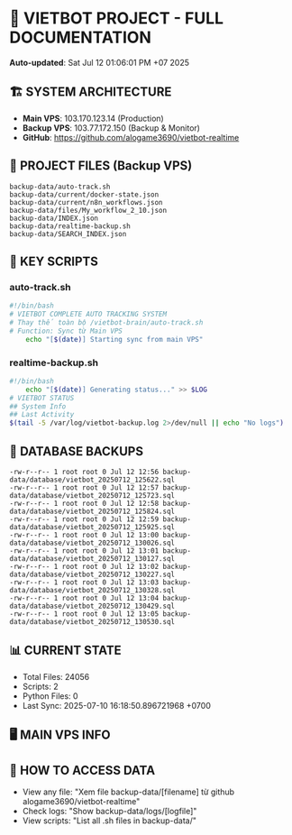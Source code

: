 # 🤖 VIETBOT PROJECT - FULL DOCUMENTATION
**Auto-updated**: Sat Jul 12 01:06:01 PM +07 2025

## 🏗️ SYSTEM ARCHITECTURE
- **Main VPS**: 103.170.123.14 (Production)
- **Backup VPS**: 103.77.172.150 (Backup & Monitor)
- **GitHub**: https://github.com/alogame3690/vietbot-realtime

## 📁 PROJECT FILES (Backup VPS)
```
backup-data/auto-track.sh
backup-data/current/docker-state.json
backup-data/current/n8n_workflows.json
backup-data/files/My_workflow_2_10.json
backup-data/INDEX.json
backup-data/realtime-backup.sh
backup-data/SEARCH_INDEX.json
```

## 🔧 KEY SCRIPTS
### auto-track.sh
```bash
#!/bin/bash
# VIETBOT COMPLETE AUTO TRACKING SYSTEM
# Thay thế toàn bộ /vietbot-brain/auto-track.sh
# Function: Sync từ Main VPS
    echo "[$(date)] Starting sync from main VPS"
```
### realtime-backup.sh
```bash
#!/bin/bash
    echo "[$(date)] Generating status..." >> $LOG
# VIETBOT STATUS
## System Info
## Last Activity
$(tail -5 /var/log/vietbot-backup.log 2>/dev/null || echo "No logs")
```

## 💾 DATABASE BACKUPS
```
-rw-r--r-- 1 root root 0 Jul 12 12:56 backup-data/database/vietbot_20250712_125622.sql
-rw-r--r-- 1 root root 0 Jul 12 12:57 backup-data/database/vietbot_20250712_125723.sql
-rw-r--r-- 1 root root 0 Jul 12 12:58 backup-data/database/vietbot_20250712_125824.sql
-rw-r--r-- 1 root root 0 Jul 12 12:59 backup-data/database/vietbot_20250712_125925.sql
-rw-r--r-- 1 root root 0 Jul 12 13:00 backup-data/database/vietbot_20250712_130026.sql
-rw-r--r-- 1 root root 0 Jul 12 13:01 backup-data/database/vietbot_20250712_130127.sql
-rw-r--r-- 1 root root 0 Jul 12 13:02 backup-data/database/vietbot_20250712_130227.sql
-rw-r--r-- 1 root root 0 Jul 12 13:03 backup-data/database/vietbot_20250712_130328.sql
-rw-r--r-- 1 root root 0 Jul 12 13:04 backup-data/database/vietbot_20250712_130429.sql
-rw-r--r-- 1 root root 0 Jul 12 13:05 backup-data/database/vietbot_20250712_130530.sql
```

## 📊 CURRENT STATE
- Total Files: 24056
- Scripts: 2
- Python Files: 0
- Last Sync: 2025-07-10 16:18:50.896721968 +0700

## 🖥️ MAIN VPS INFO


## 🚨 HOW TO ACCESS DATA
- View any file: "Xem file backup-data/[filename] từ github alogame3690/vietbot-realtime"
- Check logs: "Show backup-data/logs/[logfile]"
- View scripts: "List all .sh files in backup-data/"
